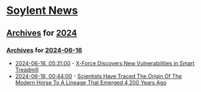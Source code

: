 # [Soylent News](../../../README.md)

## [Archives](../../index.md) for [2024](../index.md)

### [Archives](../../index.md) for [2024-06-16](index.md)

* [2024-06-16, 05:31:00](https://soylentnews.org/article.pl?sid=24/06/15/0233257&from=rss) - [X-Force Discovers New Vulnerabilities in Smart Treadmill](https://soylentnews.org/article.pl?sid=24/06/15/0233257&from=rss)
* [2024-06-16, 00:44:00](https://soylentnews.org/article.pl?sid=24/06/15/020253&from=rss) - [Scientists Have Traced The Origin Of The Modern Horse To A Lineage That Emerged 4,200 Years Ago](https://soylentnews.org/article.pl?sid=24/06/15/020253&from=rss)
